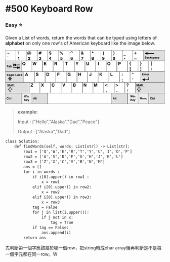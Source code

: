 # \#500 Keyboard Row

### Easy :star:

Given a List of words, return the words that can be typed using letters of **alphabet** on only one row's of American keyboard like the image below.

![](../.gitbook/assets/image%20%281%29.png)

> **example:**
>
> Input : \["Hello","Alaska","Dad","Peace"\]
>
> Output : \["Alaska","Dad"\]

```text
class Solution:
    def findWords(self, words: List[str]) -> List[str]:
        row1 = ['Q','W','E','R','T','Y','U','I','O','P']
        row2 = ['A','S','D','F','G','H','J','K','L']
        row3 = ['Z','X','C','V','B','N','M']
        ans = []
        for i in words :
            if i[0].upper() in row1 :
                x = row1
            elif i[0].upper() in row2:
                x = row2
            elif i[0].upper() in row3:
                x = row3
            tag = False
            for j in list(i.upper()):
                if j not in x:
                    tag = True
            if tag == False:
                ans.append(i)
        return ans
```

先判斷第一個字應該屬於哪一個row，把string轉成char array後再判斷是不是每一個字元都在同一row。W

